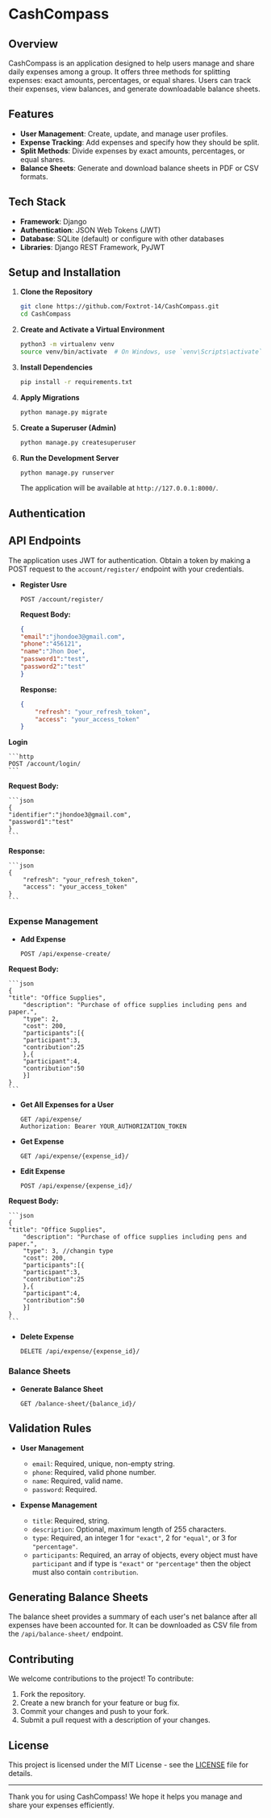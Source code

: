 # CashCompass

## Overview

CashCompass is an application designed to help users manage and share daily expenses among a group. It offers three methods for splitting expenses: exact amounts, percentages, or equal shares. Users can track their expenses, view balances, and generate downloadable balance sheets.

## Features

- **User Management**: Create, update, and manage user profiles.
- **Expense Tracking**: Add expenses and specify how they should be split.
- **Split Methods**: Divide expenses by exact amounts, percentages, or equal shares.
- **Balance Sheets**: Generate and download balance sheets in PDF or CSV formats.

## Tech Stack

- **Framework**: Django
- **Authentication**: JSON Web Tokens (JWT)
- **Database**: SQLite (default) or configure with other databases
- **Libraries**: Django REST Framework, PyJWT

## Setup and Installation

1. **Clone the Repository**

    ```bash
    git clone https://github.com/Foxtrot-14/CashCompass.git
    cd CashCompass
    ```

2. **Create and Activate a Virtual Environment**

    ```bash
    python3 -m virtualenv venv
    source venv/bin/activate  # On Windows, use `venv\Scripts\activate`
    ```

3. **Install Dependencies**

    ```bash
    pip install -r requirements.txt
    ```

4. **Apply Migrations**

    ```bash
    python manage.py migrate
    ```

5. **Create a Superuser (Admin)**

    ```bash
    python manage.py createsuperuser
    ```

6. **Run the Development Server**

    ```bash
    python manage.py runserver
    ```

    The application will be available at `http://127.0.0.1:8000/`.

## Authentication

## API Endpoints
The application uses JWT for authentication. Obtain a token by making a POST request to the `account/register/` endpoint with your credentials.

- **Register Usre**

    ```http
    POST /account/register/
    ```

    **Request Body:**

    ```json
    {
    "email":"jhondoe3@gmail.com",
    "phone":"456121",
    "name":"Jhon Doe",
    "password1":"test",
    "password2":"test"
    }
    ```

    **Response:**

    ```json
    {
        "refresh": "your_refresh_token",
        "access": "your_access_token"
    }
    ```

**Login**

    ```http
    POST /account/login/
    ```

 **Request Body:**

    ```json
    {
    "identifier":"jhondoe3@gmail.com",
    "password1":"test"
    }
    ```

 **Response:**

    ```json
    {
        "refresh": "your_refresh_token",
        "access": "your_access_token"
    }
    ```

### Expense Management

- **Add Expense**

    ```http
    POST /api/expense-create/
    ```

 **Request Body:**

    ```json
    {
    "title": "Office Supplies",
        "description": "Purchase of office supplies including pens and paper.",
        "type": 2,
        "cost": 200,
        "participants":[{
        "participant":3,
        "contribution":25
        },{
        "participant":4,
        "contribution":50
        }]
    }
    ```
- **Get All Expenses for a User**

    ```http
    GET /api/expense/
    Authorization: Bearer YOUR_AUTHORIZATION_TOKEN
    ```

- **Get Expense**

    ```http
    GET /api/expense/{expense_id}/
    ```

- **Edit Expense**

    ```http
    POST /api/expense/{expense_id}/
    ```

 **Request Body:**

    ```json
    {
    "title": "Office Supplies",
        "description": "Purchase of office supplies including pens and paper.",
        "type": 3, //changin type
        "cost": 200,
        "participants":[{
        "participant":3,
        "contribution":25
        },{
        "participant":4,
        "contribution":50
        }]
    }
    ```

- **Delete Expense**

    ```http
    DELETE /api/expense/{expense_id}/
    ```

### Balance Sheets

- **Generate Balance Sheet**

    ```http
    GET /balance-sheet/{balance_id}/
    ```

## Validation Rules

- **User Management**
    - `email`: Required, unique, non-empty string.
    - `phone`: Required, valid phone number.
    - `name`: Required, valid name.
    - `password`: Required.

- **Expense Management**
    - `title`: Required, string.
    - `description`: Optional, maximum length of 255 characters.
    - `type`: Required, an integer 1 for `"exact"`, 2 for `"equal"`, or 3 for `"percentage"`.
    - `participants`: Required, an array of objects, every object must have `participant` and if type is `"exact"` or `"percentage"` then the object must also contain `contribution`.

## Generating Balance Sheets

The balance sheet provides a summary of each user's net balance after all expenses have been accounted for. It can be downloaded as CSV file from the `/api/balance-sheet/` endpoint.

## Contributing

We welcome contributions to the project! To contribute:

1. Fork the repository.
2. Create a new branch for your feature or bug fix.
3. Commit your changes and push to your fork.
4. Submit a pull request with a description of your changes.

## License

This project is licensed under the MIT License - see the [LICENSE](LICENSE) file for details.

---

Thank you for using CashCompass! We hope it helps you manage and share your expenses efficiently.
